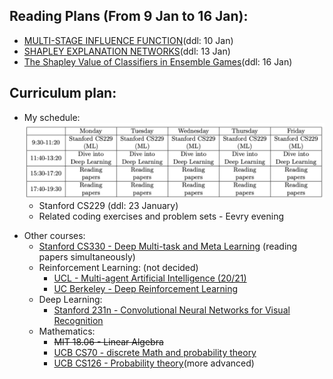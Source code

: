 ## Reading Plans (From 9 Jan to 16 Jan):

* [MULTI-STAGE INFLUENCE FUNCTION](https://openreview.net/pdf?id=r1geR1BKPr)(ddl: 10 Jan)
* [SHAPLEY EXPLANATION NETWORKS](https://openreview.net/pdf?id=vsU0efpivw)(ddl: 13 Jan)
* [The Shapley Value of Classifiers in Ensemble Games](https://arxiv.org/abs/2101.02153)(ddl: 16 Jan)

## Curriculum  plan:

* My schedule:![](./typora-images/Syllabus_1.png)
  * Stanford CS229 (ddl: 23 January)
  * Related coding exercises and problem sets - Eevry evening

- Other courses:
  - [Stanford CS330 - Deep Multi-task and Meta Learning](https://cs330.stanford.edu) (reading papers simultaneously)
  - Reinforcement Learning: (not decided)
    - [UCL - Multi-agent Artificial Intelligence (20/21)](https://app6ca5octe2206.pc.xiaoe-tech.com/detail/p_603db816e4b0a77c389892d3/6)
    - [UC Berkeley - Deep Reinforcement Learning](https://rail.eecs.berkeley.edu/deeprlcourse/)
  - Deep Learning:
    - [Stanford  231n - Convolutional Neural Networks for Visual Recognition](http://cs231n.stanford.edu)
  - Mathematics:
    - ~~MIT 18.06 - Linear Algebra~~
    - [UCB CS70 - discrete Math and probability theory](https://www.eecs70.org)
    - [UCB CS126 - Probability theory](https://inst.eecs.berkeley.edu/~ee126/fa20/content.html)(more advanced)



